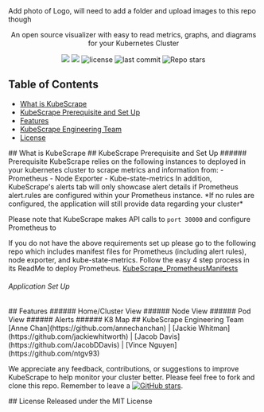 <!--need to add a static folder if we would like to upload an image to our readme--> Add photo of Logo, will need to add a folder and upload images to this repo though
<!-- <p align="center">
 <img src="./static/KubeScrape.png" width="800" height="400"></p>
<h1 align="center"><strong>KubeScrape</strong></h1> -->

<p align="center">An open source visualizer with easy to read metrics, graphs, and diagrams for your Kubernetes Cluster</p>

<p align="center">
  <img src="https://img.shields.io/badge/PRs-welcome-brightgreen.svg?style=flat"/>
  <img src="https://img.shields.io/badge/contributions-welcome-brightgreen.svg?style=flat"/>
  <img alt="license" src="https://img.shields.io/github/license/oslabs-beta/KubeScrape?color=%2357d3af">
  <img alt="last commit" src="https://img.shields.io/github/last-commit/oslabs-beta/KubeScrape?color=%2357d3af">
  <img alt="Repo stars" src="https://img.shields.io/github/stars/oslabs-beta/KubeScrape?logoColor=%2334495e&style=social"> 
</p>

## Table of Contents 

* [What is KubeScrape](#KubeScrape)
* [KubeScrape Prerequisite and Set Up](#setUp)
* [Features](#feature)
* [KubeScrape Engineering Team ](#team)
* [License](#license)

<a name="KubeScrape"/>
## What is KubeScrape 

<a name="setUp"/>
## KubeScrape Prerequisite and Set Up
  ###### Prerequisite
  KubeScrape relies on the following instances to deployed in your kubernetes cluster to scrape metrics and information from:
  - Prometheus 
  - Node Exporter
  - Kube-state-metrics
  In addition, KubeScrape's alerts tab will only showcase alert details if Prometheus alert.rules are configured within your Prometheus instance. *If no rules are configured, the application will still provide data regarding your cluster*

  Please note that KubeScrape makes API calls to `port 30000` and configure Prometheus to 
  
  If you do not have the above requirements set up please go to the following repo which includes manifest files for Prometheus (including alert rules), node exporter, and kube-state-metrics. Follow the easy 4 step process in its ReadMe to deploy Prometheus. 
   [KubeScrape_PrometheusManifests](https://github.com/annechanchan/KubeScrape_PrometheusManifests#kubescrape_prometheusmanifests-overview)
  
  ###### Application Set Up

<a name="feature"/>
## Features
  ###### Home/Cluster View 
  ###### Node View 
  ###### Pod View 
  ###### Alerts 
  ###### K8 Map

<a name="team"/>
## KubeScrape Engineering Team 
[Anne Chan](https://github.com/annechanchan) | [Jackie Whitman](https://github.com/jackiewhitworth) | [Jacob Davis](https://github.com/JacobDDavis) | [Vince Nguyen](https://github.com/ntgv93)

We appreciate any feedback, contributions, or suggestions to improve KubeScrape to help monitor your cluster better. Please feel free to fork and clone this repo.
Remember to leave a [![GitHub stars](https://img.shields.io/github/stars/oslabs-beta/KubeScrape?style=social&label=Star&)](https://github.com/oslabs-beta/KubeScrape/).

<a name="license"/>
## License
Released under the MIT License
